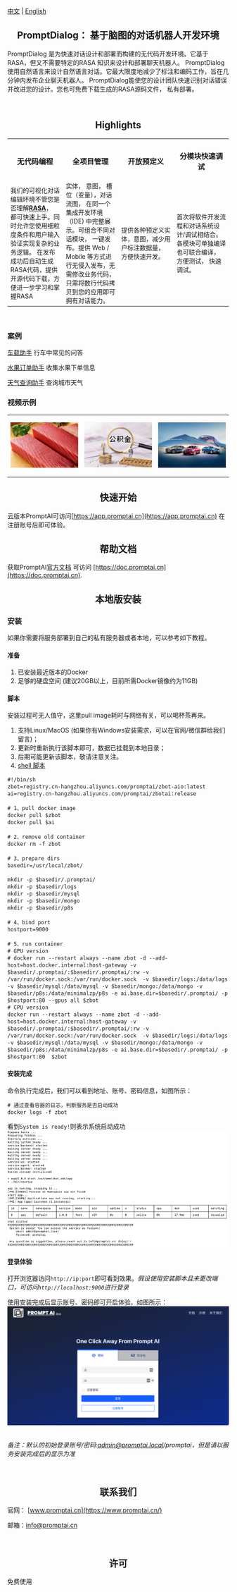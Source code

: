 [中文](README.md) | [English](README_en.md)

<h2 align="center">PromptDialog： 基于脑图的对话机器人开发环境</h2>

PromptDialog 是为快速对话设计和部署而构建的无代码开发环境。它基于RASA，但又不需要特定的RASA 知识来设计和部署聊天机器人。 PromptDialog 使用自然语言来设计自然语言对话。它最大限度地减少了标注和编码工作，旨在几分钟内发布企业聊天机器人。 PromptDialog能使您的设计团队快速识别对话错误并改进您的设计。您也可免费下载生成的RASA源码文件， 私有部署。

<br/>
<h2 name="Highlights" align="center">Highlights</h2>

<center>
<table>
  <tr>
    <th><h3>无代码编程</h3></th>
    <th><h3>全项目管理</h3></th>
    <th><h3>开放预定义</h3></th>
    <th><h3>分模块快速调试</h3></th>
  </tr>
    <tr>
    <td width="25%">我们的可视化对话编辑环境不管您是否理解<strong><a href="https://github.com/rasaHQ/rasa" target="_blank">RASA</a></strong>， 都可快速上手。同时允许您使用细粒度条件和用户输入验证实现复杂的业务逻辑。 在发布成功后自动生成RASA代码，提供开源代码下载，方便进一步学习和掌握RASA</td>
    <td width="25%">实体， 意图， 槽位（变量），对话流图， 在同一个集成开发环境 （IDE) 中完整展示。可组合不同对话模块， 一键发布。提供 Web / Mobile 等方式进行无侵入发布，无需修改业务代码，只需将数行代码拷贝到您的应用即可拥有对话能力。 </td>
    <td width="25%">提供各种预定义实体，意图，减少用户标注数据量， 方便快速开发。</td>
    <td width="25%">首次将软件开发流程和对话系统设计/调试相结合。各模块可单独编译也可联合编译， 方便测试， 快速调试。  </td>
  </tr>

</table>
</center>

<br/>


### 案例

[车载助手](/examples/car/car.md) 行车中常见的问答

[水果订单助手](/examples/fruits/fruits.md) 收集水果下单信息

[天气查询助手](/examples/weather/weather.md) 查询城市天气

### 视频示例
<table border="0">
<tr>
 <td width="33%">

[![商品示例](images/example-product.png)](https://www.promptai.cn/zh/#examples)
 </td>
<td width="33%">

[![公积金示例](images/example-service.png)](https://www.promptai.cn/zh/#examples)
 </td>
<td width="33%">

[![车载示例](images/example-car.png)](https://www.promptai.cn/zh/#examples)
 </td>
</tr>
</table>

<h2 name="quick-start" align="center">快速开始</h2>

云版本PromptAI可访问[https://app.promptai.cn](https://app.promptai.cn) 在注册账号后即可体验。


<h2 name="documentation" align="center">帮助文档</h2>

获取PromptAI[官方文档](https://doc.promptai.cn/) 可访问  [https://doc.promptai.cn](https://doc.promptai.cn). 

<h2 name="development" align="center">本地版安装</h2>

### 安装
如果你需要将服务部署到自己的私有服务器或者本地，可以参考如下教程。



#### 准备

1. 已安装最近版本的Docker
2. 足够的硬盘空间 (建议20GB以上，目前所需Docker镜像约为11GB)

#### 脚本

安装过程可无人值守，这里pull image耗时与网络有关，可以喝杯茶再来。

1. 支持Linux/MacOS (如果你有Windows安装需求，可以在官网/微信群给我们留言)； 
2. 更新时重新执行该脚本即可，数据已挂载到本地目录；
3. 后期可能更新该脚本，敬请注意关注。
4. [shell 脚本](/scripts/install_zh.sh)

```shell
#!/bin/sh
zbot=registry.cn-hangzhou.aliyuncs.com/promptai/zbot-aio:latest
ai=registry.cn-hangzhou.aliyuncs.com/promptai/zbotai:release

# 1、pull docker image
docker pull $zbot
docker pull $ai

# 2、remove old container
docker rm -f zbot

# 3、prepare dirs
basedir=/usr/local/zbot/

mkdir -p $basedir/.promptai/
mkdir -p $basedir/logs
mkdir -p $basedir/mysql
mkdir -p $basedir/mongo
mkdir -p $basedir/p8s

# 4、bind port
hostport=9000

# 5、run container
# GPU version
# docker run --restart always --name zbot -d --add-host=host.docker.internal:host-gateway -v $basedir/.promptai/:$basedir/.promptai/:rw -v /var/run/docker.sock:/var/run/docker.sock  -v $basedir/logs:/data/logs -v $basedir/mysql:/data/mysql -v $basedir/mongo:/data/mongo -v $basedir/p8s:/data/minimalzp/p8s -e ai.base.dir=$basedir/.promptai/ -p $hostport:80 --gpus all $zbot
# CPU version
docker run --restart always --name zbot -d --add-host=host.docker.internal:host-gateway -v $basedir/.promptai/:$basedir/.promptai/:rw -v /var/run/docker.sock:/var/run/docker.sock  -v $basedir/logs:/data/logs -v $basedir/mysql:/data/mysql -v $basedir/mongo:/data/mongo -v $basedir/p8s:/data/minimalzp/p8s -e ai.base.dir=$basedir/.promptai/ -p $hostport:80  $zbot
```

#### 安装完成
命令执行完成后，我们可以看到地址、账号、密码信息，如图所示：

```shell
# 通过查看容器的日志，判断服务是否启动成功
docker logs -f zbot
```
看到`System is ready!`则表示系统启动成功
![deploy-01](images/deploy-01.png)

#### 登录体验
打开浏览器访问`http://ip:port`即可看到效果。*假设使用安装脚本且未更改端口，可访问`http://localhost:9000`进行登录*

使用安装完成后显示账号、密码即可开启体验，如图所示：
![deploy-02](images/deploy-02.png)

<br/>*备注：默认的初始登录账号/密码:admin@promptai.local/promptai，但是请以服务安装完成后的显示为准*

<br/>
<h2 align="center">联系我们</h2>

官网：
[www.promptai.cn](https://www.promptai.cn/)

邮箱：info@promptai.cn

<br/>
<h2 align="center">许可</h2>

免费使用
